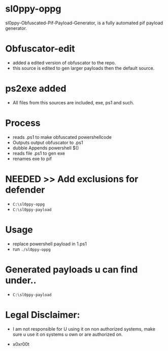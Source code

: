 # sl0ppy-oppg
sl0ppy-Obfuscated-Pif-Payload-Generator, is a fully automated pif payload generator.

# Obfuscator-edit
* added a edited version of obfuscator to the repo. 
* this source is edited to gen larger payloads then the default source.

# ps2exe added
* All files from this sources are included, exe, ps1 and such.

# Process
* reads .ps1 to make obfuscated powershellcode 
* Outputs output obfuscator to .ps1 
* dubble Appends powershell $() 
* reads file .ps1 to gen exe 
* renames exe to pif 

# NEEDED >> Add exclusions for defender
* `C:\sl0ppy-oppg`
* `C:\sl0ppy-payload`

# Usage
* replace powershell payload in 1.ps1
* run `./sl0ppy-oppg`

# Generated payloads u can find under.. 
* `C:\sl0ppy-payload`


# Legal Disclaimer: 
* I am not responsible for U using it on non authorized systems, make sure u use it on systems u own or are authorized on. 

* x0xr00t 
